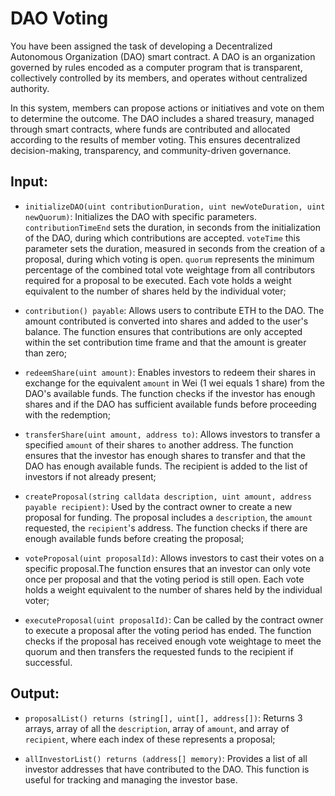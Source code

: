 # DAO Voting

You have been assigned the task of developing a Decentralized Autonomous Organization (DAO) smart contract. A DAO is an organization governed by rules encoded as a computer program that is transparent, collectively controlled by its members, and operates without centralized authority.

In this system, members can propose actions or initiatives and vote on them to determine the outcome. The DAO includes a shared treasury, managed through smart contracts, where funds are contributed and allocated according to the results of member voting. This ensures decentralized decision-making, transparency, and community-driven governance.

## Input:

-   `initializeDAO(uint contributionDuration, uint newVoteDuration, uint newQuorum)`: Initializes the DAO with specific parameters. `contributionTimeEnd` sets the duration, in seconds from the initialization of the DAO, during which contributions are accepted. `voteTime` this parameter sets the duration, measured in seconds from the creation of a proposal, during which voting is open. `quorum` represents the minimum percentage of the combined total vote weightage from all contributors required for a proposal to be executed. Each vote holds a weight equivalent to the number of shares held by the individual voter;

-   `contribution() payable`: Allows users to contribute ETH to the DAO. The amount contributed is converted into shares and added to the user's balance. The function ensures that contributions are only accepted within the set contribution time frame and that the amount is greater than zero;

-   `redeemShare(uint amount)`: Enables investors to redeem their shares in exchange for the equivalent `amount` in Wei (1 wei equals 1 share) from the DAO's available funds. The function checks if the investor has enough shares and if the DAO has sufficient available funds before proceeding with the redemption;

-   `transferShare(uint amount, address to)`: Allows investors to transfer a specified `amount` of their shares `to` another address. The function ensures that the investor has enough shares to transfer and that the DAO has enough available funds. The recipient is added to the list of investors if not already present;

-   `createProposal(string calldata description, uint amount, address payable recipient)`: Used by the contract owner to create a new proposal for funding. The proposal includes a `description`, the `amount` requested, the `recipient`'s address. The function checks if there are enough available funds before creating the proposal;

-   `voteProposal(uint proposalId)`: Allows investors to cast their votes on a specific proposal.The function ensures that an investor can only vote once per proposal and that the voting period is still open. Each vote holds a weight equivalent to the number of shares held by the individual voter;

-   `executeProposal(uint proposalId)`: Can be called by the contract owner to execute a proposal after the voting period has ended. The function checks if the proposal has received enough vote weightage to meet the quorum and then transfers the requested funds to the recipient if successful.

## Output:

-   `proposalList() returns (string[], uint[], address[])`: Returns 3 arrays, array of all the `description`, array of `amount`, and array of `recipient`, where each index of these represents a proposal;

-   `allInvestorList() returns (address[] memory)`: Provides a list of all investor addresses that have contributed to the DAO. This function is useful for tracking and managing the investor base.
